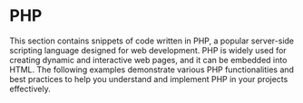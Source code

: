 # PHP

This section contains snippets of code written in PHP, a popular server-side scripting language designed for web
development. PHP is widely used for creating dynamic and interactive web pages, and it can be embedded into HTML.
The following examples demonstrate various PHP functionalities and best practices to help you understand and
implement PHP in your projects effectively.